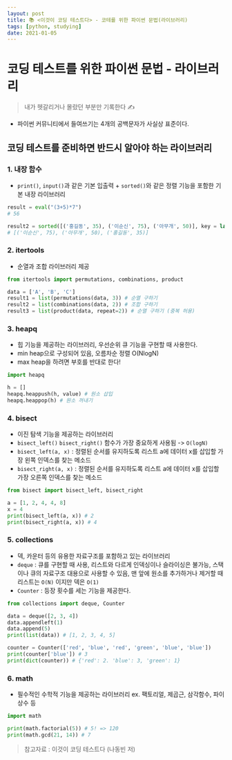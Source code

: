 ```yaml
---
layout: post
title: 📚 <이것이 코딩 테스트다> - 코테를 위한 파이썬 문법(라이브러리)
tags: [python, studying]
date: 2021-01-05  
---
```


# 코딩 테스트를 위한 파이썬 문법 - 라이브러리
> 내가 헷갈리거나 몰랐던 부분만 기록한다 ✍️

- 파이썬 커뮤니티에서 들여쓰기는 4개의 공백문자가 사실상 표준이다.

## 코딩 테스트를 준비하면 반드시 알아야 하는 라이브러리
### 1. 내장 함수
- `print()`, `input()`과 같은 기본 입출력 + `sorted()`와 같은 정렬 기능을 포함한 기본 내장 라이브러리
```python
result = eval("(3+5)*7")
# 56

result2 = sorted([('홍길동', 35), ('이순신', 75), ('아무개', 50)], key = lambda x: x[1], reverse = True)
# [('이순신', 75), ('아무개', 50), ('홍길동', 35)]
```

### 2. itertools
- 순열과 조합 라이브러리 제공
```python
from itertools import permutations, combinations, product

data = ['A', 'B', 'C']
result1 = list(permutations(data, 3)) # 순열 구하기
result2 = list(combinations(data, 2)) # 조합 구하기
result3 = list(product(data, repeat=2)) # 순열 구하기 (중복 허용)
```
### 3. heapq
- 힙 기능을 제공하는 라이브러리, 우선순위 큐 기능을 구현할 때 사용한다.
- min heap으로 구성되어 있음, 오름차순 정렬 O(NlogN)
- max heap을 하려면 부호를 반대로 한다!

```python
import heapq

h = []
heapq.heappush(h, value) # 원소 삽입
heapq.heappop(h) # 원소 꺼내기
```

### 4. bisect
- 이진 탐색 기능을 제공하는 라이브러리
- `bisect_left()` `bisect_right()` 함수가 가장 중요하게 사용됨 -> `O(logN)`
- `bisect_left(a, x)` : 정렬된 순서를 유지하도록 리스트 a에 데이터 x를 삽입할 가장 왼쪽 인덱스를 찾는 메소드
- `bisect_right(a, x)` : 정렬된 순서를 유지하도록 리스트 a에 데이터 x를 삽입할 가장 오른쪽 인덱스를 찾는 메소드
  
```python
from bisect import bisect_left, bisect_right

a = [1, 2, 4, 4, 8]
x = 4
print(bisect_left(a, x)) # 2
print(bisect_right(a, x)) # 4
```

### 5. collections
- 덱, 카운터 등의 유용한 자료구조를 포함하고 있는 라이브러리
- `deque` : 큐를 구현할 때 사용, 리스트와 다르게 인덱싱이나 슬라이싱은 불가능, 스택이나 큐의 자료구조 대용으로 사용할 수 있음, 맨 앞에 원소를 추가하거나 제거할 때 리스트는 `O(N)` 이지만 덱은 `O(1)`
- `Counter` : 등장 횟수를 세는 기능을 제공한다.

```python
from collections import deque, Counter

data = deque([2, 3, 4])
data.appendleft(1)
data.append(5)
print(list(data)) # [1, 2, 3, 4, 5]

counter = Counter(['red', 'blue', 'red', 'green', 'blue', 'blue'])
print(counter['blue']) # 3
print(dict(counter)) # {'red': 2. 'blue': 3, 'green': 1}
```

### 6. math
- 필수적인 수학적 기능을 제공하는 라이브러리 ex. 팩토리얼, 제곱근, 삼각함수, 파이 상수 등

```python
import math

print(math.factorial(5)) # 5! => 120
print(math.gcd(21, 14)) # 7
```

> 참고자료 : 이것이 코딩 테스트다 (나동빈 저)